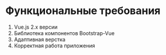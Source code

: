 # Функциональные требования

1.	Vue.js 2.x версии
2.	Библиотека компонентов Bootstrap-Vue
3.	Адаптивная верстка
4.	Корректная работа приложения

